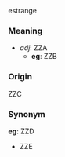 estrange
### Meaning
+ _adj_: ZZA
	+ __eg__: ZZB

### Origin

ZZC

### Synonym

__eg__: ZZD

+ ZZE


